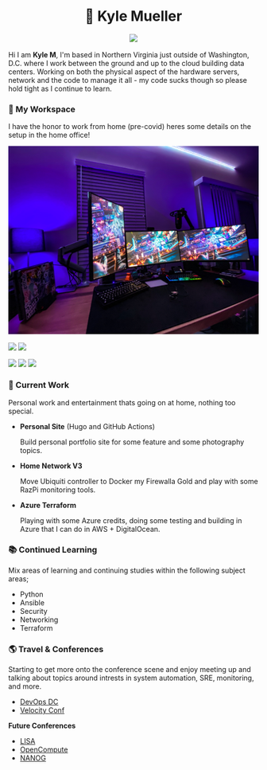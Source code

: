 <center>
<p align="center">

# 👋 Kyle Mueller 

</p>

![](https://media.giphy.com/media/fdOA43sHFE6Pu/giphy.gif)

</center>

Hi I am **Kyle M**, I'm based in Northern Virginia just outside of Washington, D.C. where I work between the ground and up to the cloud building data centers. Working on both the physical aspect of the hardware servers, network and the code to manage it all - my code sucks though so please hold tight as I continue to learn. 

### 🧰 My Workspace 

I have the honor to work from home (pre-covid) heres some details on the setup in the home office! 

![](https://github.com/mkylemueller/mkylemueller/blob/master/resources/pictures/D23DCF47-32DC-4F49-A4AC-5027E8AC035F.JPEG)
<!--
_O = Office Equipment | S = Shared via USB Switch_
```
- Asus ROG PG279Q (Center)
- LG Ultragear 27GL850 (Wings)
- Ducky Mecha Mini
- CODE by WASD Keyboard (O)
- Glorious PC Model D
- Apple Trackpad (O)
- Sony RX100 MK6 (Webcam Util) (S)
- Logitech Cam (S)
- Blue Yeti USB (S)
- UPLIFT Height Adjustable Standing Desk
``` -->

 ![](https://img.shields.io/badge/Apple-MacBook_Pro_2018-999999?style=for-the-badge&logo=apple&logoColor=white) 
 ![](https://img.shields.io/badge/Apple-MacBook_Pro_2019-999999?style=for-the-badge&logo=apple&logoColor=white)

![](https://img.shields.io/badge/Windows-Custom_PC-0078D6?style=for-the-badge&logo=windows&logoColor=white)
![](https://img.shields.io/badge/Intel-Core_i9_11900k-0071C5?style=for-the-badge&logo=intel&logoColor=white)
![](https://img.shields.io/badge/NVIDIA-RTX2070_Super-76B900?style=for-the-badge&logo=nvidia&logoColor=white)
<!--
```
- Intel Core i9-11900K 8-Core
- MSI MPG Z590 Gaming Carbon WiFi
- Corsair Vengeance RGB 32GB DDR4 3200
- Gigabyte GeForce RTX 2070 8GB 256-Bit GDDR6
- Western Digital SN850 2TB NVME
- SAMSUNG 970 EVO M.2 1TB NVME (SSD)
- SAMSUNG 870 1TB (SSD)
- Corsair Hydro Series H110i Water/Liquid CPU Cooler
- Elgato 4k Capture Card
- EVGA SuperNOVA 750W Platinum
- Corsair 4000D Airflow
```
-->
### 🚧 Current Work

Personal work and entertainment thats going on at home, nothing too special. 

- **Personal Site** (Hugo and GitHub Actions)

    Build personal portfolio site for some feature and some photography topics.

- **Home Network V3**

    Move Ubiquiti controller to Docker my Firewalla Gold and play with some RazPi monitoring tools. 

- **Azure Terraform**

    Playing with some Azure credits, doing some testing and building in Azure that I can do in AWS + DigitalOcean. 

### 📚 Continued Learning

Mix areas of learning and continuing studies within the following subject areas; 

- Python
- Ansible
- Security
- Networking
- Terraform

### 🌎 Travel & Conferences

Starting to get more onto the conference scene and enjoy meeting up and talking about topics around intrests in system automation, SRE, monitoring, and more.

- [DevOps DC](https://www.meetup.com/DevOpsDC/)
- [Velocity Conf](https://conferences.oreilly.com/velocity/vl-ny.html)

**Future Conferences**

- [LISA](https://www.usenix.org/conferences/byname/5) 
- [OpenCompute](https://www.opencompute.org/events/upcoming-events)
- [NANOG](https://www.nanog.org/)



<!--
**mkylemueller/mkylemueller** is a ✨ _special_ ✨ repository because its `README.md` (this file) appears on your GitHub profile.

Here are some ideas to get you started:

- 🔭 I’m currently working on ...
- 🌱 I’m currently learning ...
- 👯 I’m looking to collaborate on ...
- 🤔 I’m looking for help with ...
- 💬 Ask me about ...
- 📫 How to reach me: ...
- 😄 Pronouns: ...
- ⚡ Fun fact: ...
-->
